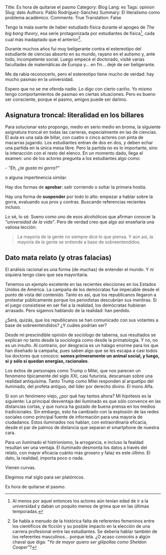 Title: Es hora de quitarse el pasmo
Category: Blog
Lang: es
Tags: opinion
Slug: dato
Authors: Pablo Rodríguez-Sánchez
Summary: El literalismo como problema académico.
Comments: True
Translation: False

Tengo la mala suerte de haber estudiado física durante el apogeo de _The big bang theory_, esa serie protagonizada por estudiantes de física[^1], cada cual más inadaptado que el anterior[^2].

Durante muchos años fui muy beligerante contra el estereotipo del estudiante de ciencias absorto en su mundo, rayano en el autismo y, ante todo, incompetente social.
Luego empecé el doctorado, visité varias facultades de matemáticas de Europa y... en fin... dejé de ser beligerante.

Me da rabia reconocerlo, pero el estereotipo tiene mucho de verdad: hay mucho pasmao en la universidad.

Espero que no se me ofenda nadie.
Lo digo con cierto cariño.
Yo mismo tengo comportamientos de pasmao en ciertas situaciones.
Pero es bueno ser consciente, porque el pasmo, amigos puede ser dañino.

## Asignatura troncal: literalidad en los billares
Para solucionar esto propongo, medio en serio medio en broma, la siguiente asignatura troncal en todas las carreras, especialmente en las de ciencias.
El aula es una sala de billar, con cuatro o cinco actores con pinta de macarras jugando.
Los estudiantes entran de dos en dos, y deben echar una partida en la única mesa libre.
Pero la partida no es lo importante, sino la interacción con el resto del elenco.
En un momento dado, llega el examen: uno de los actores pregunta a los estudiantes algo como:

\- _"Eh, ¿te gusta mi gorra?"_

o alguna impertinencia similar.

Hay dos formas de **aprobar**: salir corriendo o soltar la primera hostia.

Hay una forma de **suspender** por todo lo alto: empezar a hablar sobre la gorra, evaluando sus pros y contras. Buscando referencias recientes incluso.

Lo sé, lo sé.
Sueno como uno de esos alcohólicos que afirman conocer la _"universidad de la vida"_.
Pero de verdad creo que algo así enseñaría una valiosa lección:

> La mayoría de la gente no siempre dice lo que piensa.
> Y aún así, la mayoría de la gente se entiende a base de sobreentendidos.

## Dato mata relato (y otras falacias)
El análisis racional es una forma (de muchas) de entender el mundo.
Y ni siquiera tengo claro que sea mayoritaria.

Tenemos un ejemplo excelente en las recientes elecciones en los Estados Unidos de América.
La campaña de los demócratas fue impecable desde el punto de vista del contenido.
Tanto es así, que los republicanos llegaron a protestar públicamente porque los periodistas descubrían sus mentiras.
Si el juego consistiese en ser fiel a la realidad, los demócratas hubieran arrasado.
Pero sigamos hablando de la realidad: han perdido.

¿Será, quizás, que los republicanos se han comunicado con sus votantes a base de sobreentendidos?
¿Y cuáles podrían ser?

Desde mi prescindible opinión de sociólogo de taberna, sus resultados se explican no tanto desde la sociología como desde la primatología.
Y no, no es un insulto.
Al contrario, por desgracia es un halago enorme para los que han diseñado la campaña, pues saben algo que se les escapa a casi todos los doctores que conozco:
**somos primeramente un animal social, y luego, si y sólo si quedan energías, racionales**.

Los éxitos de personajes como Trump o Milei, que nos parecen un fenómeno típicamente del siglo XXI, casi futurista, descansan sobre una realidad antiquísima.
Tanto Trump como Milei responden al arquetipo del iluminado, del profeta antiguo, del líder por derecho divino.
El mono Alfa.

Si son un fenómeno viejo, ¿por qué hay tantos ahora?
Mi hipótesis es la siguiente:
La principal desventaja del iluminado es que sólo convence en las distancias cortas, y que nunca ha gozado de buena prensa en los medios tradicionales.
Sin embargo, esto ha cambiado con la explosión de las redes sociales como principal fuente de información para una mayoría de ciudadanos.
Estos iluminados nos hablan, con extraordinaria eficacia, desde el par de palmos de distancia que separan el smartphone de nuestra cara.

Para un iluminado el histrionismo, la arrogancia, e incluso la fealdad resultan ser una ventaja.
El iluminado desmonta los datos a través del relato, con mayor eficacia cuánto más grosero y falaz es este último.
El dato, la realidad, importa poco o nada.

Vienen curvas.

Elegimos mal siglo para ser platónicos.

Es hora de quitarse el pasmo.

[^1]: Al menos por aquel entonces los actores aún tenían edad de ir a la universidad y daban un poquito menos de grima que en las últimas temporadas.
[^2]: Se habla a menudo de la histórica falta de referentes femeninos entre los científicos de ficción y su posible impacto en la elección de una carrera profesional entre las estudiantes. Se debería hablar también de los referentes masculinos... porque tela. ¿O acaso conocéis a algún chaval que diga: _"Yo de mayor quiero ser gilipollas como Sheldon Cooper"_?